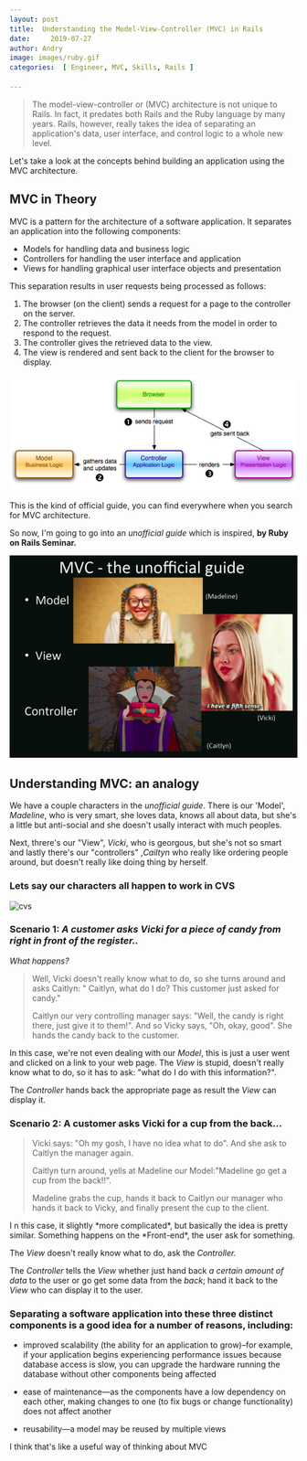 ```yaml
---
layout: post
title:  Understanding the Model-View-Controller (MVC) in Rails
date:     2019-07-27
author: Andry
image: images/ruby.gif
categories:  [ Engineer, MVC, Skills, Rails ]

---
```


>The model-view-controller or (MVC) architecture is not unique to Rails. In fact, it predates both Rails and the Ruby language by many years. Rails, however, really takes the idea of separating an application's data, user interface, and control logic to a whole new level.

Let's take a look at the concepts behind building an application using the MVC architecture.

## MVC in Theory

MVC is a pattern for the architecture of a software application. It separates an application into the following components:

* Models for handling data and business logic
* Controllers for handling the user interface and application
* Views for handling graphical user interface objects and presentation

This separation results in user requests being processed as follows:

1. The browser (on the client) sends a request for a page to the controller on the server.
2. The controller retrieves the data it needs from the model in order to respond to the request.
3. The controller gives the retrieved data to the view.
4. The view is rendered and sent back to the client for the browser to display.

![mvc](/images/mvc.png)


This is the kind of official guide, you can find everywhere when you search for MVC architecture.

So now, I'm going to go into an *unofficial guide* which is inspired, **by Ruby on Rails Seminar.**

![mvc](/images/mvc2.png)


## Understanding MVC: an analogy

We have a couple characters in the *unofficial guide*. There is our 'Model', *Madeline*, who is very smart, she loves data, knows all about data, but she's a little but anti-social and she doesn't usally interact with much peoples.

Next, threre's our "View", *Vicki*, who is georgous, but she's not so smart and lastly there's our "controllers" ,*Cailtyn* who really like ordering people around, but doesn't really like doing thing by herself.


### Lets say our characters all happen to work in CVS

![cvs](/images/jordan-lomibao-761258-unsplash.jpg)


### Scenario 1: *A customer asks Vicki for a piece of candy from right in front of the register..*

*What happens?*

<blockquote>
<p>Well, Vicki doesn't really know what to do, so she turns around and asks Caitlyn: " Caitlyn, what do I do? This customer just asked for candy."</p>

<p>Caitlyn our very controlling manager says: "Well, the candy is right there, just give it to them!".
And so Vicky says, "Oh, okay, good". She hands the candy back to the customer.</p>
</blockquote>

In this case, we're not even dealing with our *Model*, this is just a user went and clicked on a link to your web page.
The *View* is stupid, doesn't really know what to do, so it has to ask: "what do I do with this information?".

The *Controller* hands back the appropriate page as result the *View* can display it.



### Scenario 2: A customer asks Vicki for a cup from the back...

<blockquote>
<p>Vicki says: "Oh my gosh, I have no idea what to do". And she ask to Caitlyn the manager again.</p>

<p>Caitlyn turn around, yells at Madeline our Model:"Madeline go get a cup from the back!!".</p>

<p>Madeline grabs the cup, hands it back to Caitlyn our manager who hands it back to Vicky, and finally present the cup to the client.</p>
</blockquote>
I
n this case, it slightly *more complicated*, but basically the idea is pretty similar. Something happens on the *Front-end*, the user ask for something.

The *View* doesn't really know what to do, ask the *Controller.*

The *Controller* tells the *View* whether just hand back *a certain amount of data* to the user or go get some data from the *back*; hand it back to the *View* who can display it to the user.


### Separating a software application into these three distinct components is a good idea for a number of reasons, including:

* improved scalability (the ability for an application to grow)–for example, if your application begins experiencing performance issues because database access is slow, you can upgrade the hardware running the database without other components being affected

* ease of maintenance—as the components have a low dependency on each other, making changes to one (to fix bugs or change functionality) does not affect another

* reusability—a model may be reused by multiple views



I think that's like a useful way of thinking about MVC


